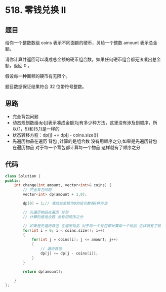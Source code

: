 # 518. 零钱兑换 II

## 题目

给你一个整数数组 coins 表示不同面额的硬币，另给一个整数 amount 表示总金额。

请你计算并返回可以凑成总金额的硬币组合数。如果任何硬币组合都无法凑出总金额，返回 0 。

假设每一种面额的硬币有无限个。 

题目数据保证结果符合 32 位带符号整数。

## 思路

* 完全背包问题
* 动态规划数组dp[j]表示凑成金额为j有多少种方法，这里没有涉及到顺序，所以{1，5}和{5,1}是一样的
* 状态转移方程：dp[j] += dp[j - coins.size()]
* 先遍历物品在遍历 背包 ,计算的是组合数 没有用顺序之分,如果是先遍历背包 在遍历物品 对于每一个背包都计算每一个物品 这样就有了顺序之分 

## 代码

```cpp
class Solution {
public:
    int change(int amount, vector<int>& coins) {
        // 完全背包问题
        vector<int> dp(amount + 1,0);

        dp[0] = 1;// 凑成总金额为0的组合数有0种方法

        // 先遍历物品在遍历 背包 
        // 计算的是组合数 没有用顺序之分

        // 如果是先遍历背包 在遍历物品 对于每一个背包都计算每一个物品 这样就有了顺序之分
        for(int i = 0; i < coins.size(); i++)
        {
            for(int j = coins[i]; j <= amount; j++)
            {
                // 遍历背包
                dp[j] += dp[j - coins[i]];
            }
        }
        
        return dp[amount];

    }
};

```